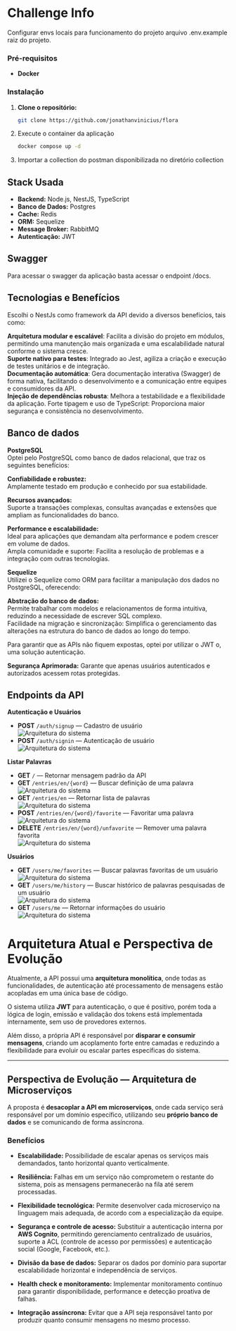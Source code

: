 # Challenge Info

Configurar envs locais para funcionamento do projeto arquivo .env.example raiz do projeto.

### Pré-requisitos

- **Docker**

### Instalação

1. **Clone o repositório:**

   ```bash
   git clone https://github.com/jonathanvinicius/flora

   ```

2. Execute o container da aplicação

   ```bash
   docker compose up -d

   ```

3. Importar a collection do postman disponibilizada no diretório collection

## Stack Usada

- **Backend:** Node.js, NestJS, TypeScript
- **Banco de Dados:** Postgres
- **Cache:** Redis
- **ORM:** Sequelize
- **Message Broker:** RabbitMQ
- **Autenticação:** JWT

## Swagger

Para acessar o swagger da aplicação basta acessar o endpoint /docs.

## Tecnologias e Benefícios

Escolhi o NestJs como framework da API devido a diversos benefícios, tais como:

**Arquitetura modular e escalável**:
Facilita a divisão do projeto em módulos, permitindo uma manutenção mais organizada e uma escalabilidade natural conforme o sistema cresce. <br>
**Suporte nativo para testes**:
Integrado ao Jest, agiliza a criação e execução de testes unitários e de integração.<br>
**Documentação automática**:
Gera documentação interativa (Swagger) de forma nativa, facilitando o desenvolvimento e a comunicação entre equipes e consumidores da API.<br>
**Injeção de dependências robusta**:
Melhora a testabilidade e a flexibilidade da aplicação.
Forte tipagem e uso de TypeScript:
Proporciona maior segurança e consistência no desenvolvimento.

## Banco de dados

**PostgreSQL**<br>
Optei pelo PostgreSQL como banco de dados relacional, que traz os seguintes benefícios:

**Confiabilidade e robustez:** <br>
Amplamente testado em produção e conhecido por sua estabilidade. <br>

**Recursos avançados:** <br>
Suporte a transações complexas, consultas avançadas e extensões que ampliam as funcionalidades do banco. <br>

**Performance e escalabilidade:** <br>
Ideal para aplicações que demandam alta performance e podem crescer em volume de dados. <br>
Ampla comunidade e suporte:
Facilita a resolução de problemas e a integração com outras tecnologias.

**Sequelize** <br>
Utilizei o Sequelize como ORM para facilitar a manipulação dos dados no PostgreSQL, oferecendo:

**Abstração do banco de dados:**<br>
Permite trabalhar com modelos e relacionamentos de forma intuitiva, reduzindo a necessidade de escrever SQL complexo.<br>
Facilidade na migração e sincronização:
Simplifica o gerenciamento das alterações na estrutura do banco de dados ao longo do tempo.



Para garantir que as APIs não fiquem expostas, optei por utilizar o JWT o, uma solução autenticação.<br>

**Segurança Aprimorada:** Garante que apenas usuários autenticados e autorizados acessem rotas protegidas.<br>

## Endpoints da API

**Autenticação e Usuários**<br>
- **POST** `/auth/signup` — Cadastro de usuário <br>
![Arquitetura do sistema](./architecture/create-user_.jpg)
- **POST** `/auth/signin` — Autenticação de usuário<br>
![Arquitetura do sistema](./architecture/authentication_user.jpg)

**Listar Palavras**<br>

- **GET** `/` — Retornar mensagem padrão da API  
- **GET** `/entries/en/{word}` — Buscar definição de uma palavra  
![Arquitetura do sistema](./architecture/return_word_definition.jpg)  
- **GET** `/entries/en` — Retornar lista de palavras  
![Arquitetura do sistema](./architecture/word_favorite.jpg)  
- **POST** `/entries/en/{word}/favorite` — Favoritar uma palavra  
![Arquitetura do sistema](./architecture/save-word-favorite.jpg)  
- **DELETE** `/entries/en/{word}/unfavorite` — Remover uma palavra favorita  
![Arquitetura do sistema](./architecture/remove-word-favorite.jpg)  

**Usuários**
- **GET** `/users/me/favorites` — Buscar palavras favoritas de um usuário  
![Arquitetura do sistema](./architecture/return-word-favorites.jpg)  
- **GET** `/users/me/history` — Buscar histórico de palavras pesquisadas de um usuário  
![Arquitetura do sistema](./architecture/word_history.jpg)  
- **GET** `/users/me` — Retornar informações do usuário  
![Arquitetura do sistema](./architecture/profile_user.jpg)  

# Arquitetura Atual e Perspectiva de Evolução

Atualmente, a API possui uma **arquitetura monolítica**, onde todas as funcionalidades, de autenticação até processamento de mensagens estão acopladas em uma única base de código.  

O sistema utiliza **JWT** para autenticação, o que é positivo, porém toda a lógica de login, emissão e validação dos tokens está implementada internamente, sem uso de provedores externos.  

Além disso, a própria API é responsável por **disparar e consumir mensagens**, criando um acoplamento forte entre camadas e reduzindo a flexibilidade para evoluir ou escalar partes específicas do sistema.  

---

## Perspectiva de Evolução — Arquitetura de Microserviços
A proposta é **desacoplar a API em microserviços**, onde cada serviço será responsável por um domínio específico, utilizando seu **próprio banco de dados** e se comunicando de forma assíncrona.  

### Benefícios 
- **Escalabilidade:** Possibilidade de escalar apenas os serviços mais demandados, tanto horizontal quanto verticalmente.  
- **Resiliência:** Falhas em um serviço não comprometem o restante do sistema, pois as mensagens permanecerão na fila até serem processadas.  
- **Flexibilidade tecnológica:** Permite desenvolver cada microserviço na linguagem mais adequada, de acordo com a especialização da equipe.  
- **Segurança e controle de acesso:** Substituir a autenticação interna por **AWS Cognito**, permitindo gerenciamento centralizado de usuários, suporte a ACL (controle de acesso por permissões) e autenticação social (Google, Facebook, etc.).  


- **Divisão da base de dados:** Separar os dados por domínio para suportar escalabilidade horizontal e independência de serviços.  
- **Health check e monitoramento:** Implementar monitoramento contínuo para garantir disponibilidade, performance e detecção proativa de falhas.  
- **Integração assíncrona:** Evitar que a API seja responsável tanto por produzir quanto consumir mensagens no mesmo processo.  

<br>
